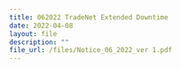 ```yaml
---
title: 062022 TradeNet Extended Downtime
date: 2022-04-08
layout: file
description: ""
file_url: /files/Notice_06_2022_ver 1.pdf
---
```

